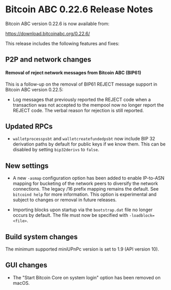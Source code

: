 # Bitcoin ABC 0.22.6 Release Notes

Bitcoin ABC version 0.22.6 is now available from:

  <https://download.bitcoinabc.org/0.22.6/>

This release includes the following features and fixes:

P2P and network changes
-----------------------

#### Removal of reject network messages from Bitcoin ABC (BIP61)

This is a follow-up on the removal of BIP61 REJECT message support in
Bitcoin ABC version 0.22.5:

* Log messages that previously reported the REJECT code when a transaction was
  not accepted to the mempool now no longer report the REJECT code. The verbal
  reason for rejection is still reported.

Updated RPCs
------------

- `walletprocesspsbt` and `walletcreatefundedpsbt` now include BIP 32
  derivation paths by default for public keys if we know them. This can be
  disabled by setting `bip32derivs` to `false`.

New settings
------------

- A new `-asmap` configuration option has been added to enable IP-to-ASN mapping
  for bucketing of the network peers to diversify the network connections. The
  legacy /16 prefix mapping remains the default. See `bitcoind help` for more
  information. This option is experimental and subject to changes or removal in
  future releases.

- Importing blocks upon startup via the `bootstrap.dat` file no longer occurs
  by default. The file must now be specified with `-loadblock=<file>`.

Build system changes
--------------------

The minimum supported miniUPnPc version is set to 1.9 (API version 10).

GUI changes
-----------

- The "Start Bitcoin Core on system login" option has been removed on macOS.
